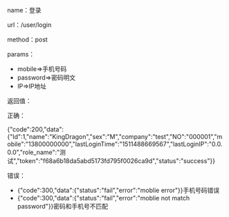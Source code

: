 name：登录

url：/user/login

method：post

params：

* mobile=&gt;手机号码
* password=&gt;密码明文
* IP=&gt;IP地址

返回值：

正确：

{"code":200,"data":{"Id":1,"name":"KingDragon","sex":"M","company":"test","NO":"000001","mobile":"13800000000","lastLoginTime":"1511488669567","lastLoginIP":"0.0.0.0","role_name":"测试","token":"f68a6b18da5abd5173fd795f0026ca9d","status":"success"}}

错误：

* {"code":300,"data":{"status":"fail","error":"moblie error"}}手机号码错误
* {"code":300,"data":{"status":"fail","error":"moblie not match password"}}密码和手机号不匹配



